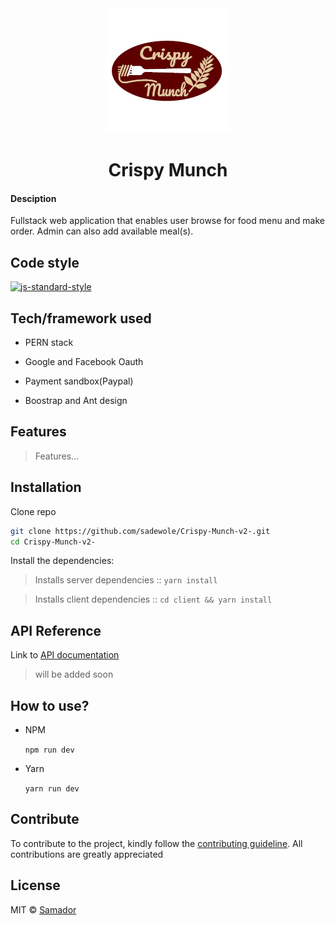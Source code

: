 <div align="center">
<img src="./logo.png" />
<h1>Crispy Munch</h1>
</div>

#### Desciption

Fullstack web application that enables user browse for food menu and make order. Admin can also add available meal(s).

## Code style

[![js-standard-style](https://img.shields.io/badge/code%20style-standard-brightgreen.svg?style=flat)](https://github.com/feross/standard)

## Tech/framework used

- PERN stack

- Google and Facebook Oauth

- Payment sandbox(Paypal)

- Boostrap and Ant design

## Features

> Features...

## Installation

Clone repo

```sh
git clone https://github.com/sadewole/Crispy-Munch-v2-.git
cd Crispy-Munch-v2-
```

Install the dependencies:

> Installs server dependencies ::
> `yarn install`

> Installs client dependencies ::
> `cd client && yarn install`

## API Reference

Link to [API documentation](openAPI)

> will be added soon

## How to use?

- NPM

  `npm run dev`

- Yarn

  `yarn run dev`

## Contribute

To contribute to the project, kindly follow the [contributing guideline](https://github.com/sadewole/Crispy-Munch-v2-/blob/master/.github/contributing.md). All contributions are greatly appreciated

## License

MIT © [Samador](https://github/sadewole)
